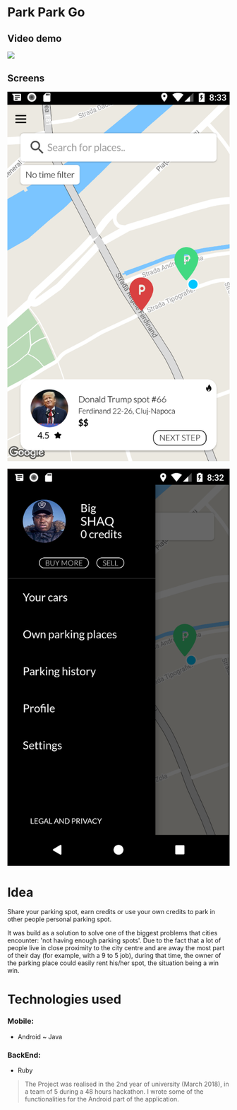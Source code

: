 # Park Park Go

## Video demo
[![](http://img.youtube.com/vi/-l9mi5M7WzY/0.jpg)](http://www.youtube.com/watch?v=-l9mi5M7WzY "ParkParkGo | Demo")

## Screens
![Demo Image ](https://github.com/msorins/park-park-go/blob/master/0.jpg?raw=true "Demo Image")

![Demo Image ](https://github.com/msorins/park-park-go/blob/master/1.jpg?raw=true "Demo Image")


# Idea
Share your parking spot, earn credits or use your own credits to park in other people personal parking spot.

It was build as a solution to solve one of the biggest problems that cities encounter: 'not having enough parking spots'. Due to the fact that a lot of people live in close proximity to the city centre and are away the most part of their day (for example, with a 9 to 5 job), during that time, the owner of the parking place could easily rent his/her spot, the situation being a win win.

# Technologies used

### Mobile:
* Android ~ Java

### BackEnd:
* Ruby


> The Project was realised in the 2nd year of university (March 2018), in a team of 5 during a 48 hours hackathon. I wrote some of the functionalities for the Android part of the application.